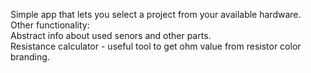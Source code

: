 Simple app that lets you select a project from your available hardware. \
Other functionality: \
Abstract info about used senors and other parts. \
Resistance calculator - useful tool to get ohm value from resistor color branding.
